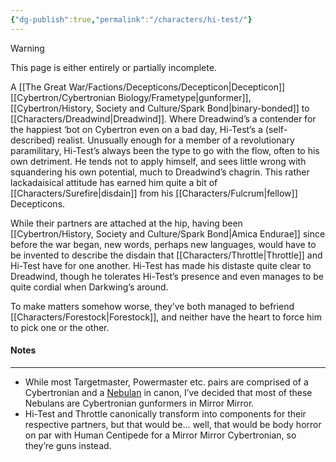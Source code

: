 ```yaml
---
{"dg-publish":true,"permalink":"/characters/hi-test/"}
---
```

  
>[!warning] 
>This page is either entirely or partially incomplete. 

A [[The Great War/Factions/Decepticons/Decepticon\|Decepticon]] [[Cybertron/Cybertronian Biology/Frametype\|gunformer]], [[Cybertron/History, Society and Culture/Spark Bond\|binary-bonded]] to [[Characters/Dreadwind\|Dreadwind]]. Where Dreadwind’s a contender for the happiest ‘bot on Cybertron even on a bad day, Hi-Test’s a (self-described) realist. Unusually enough for a member of a revolutionary paramilitary, Hi-Test’s always been the type to go with the flow, often to his own detriment. He tends not to apply himself, and sees little wrong with squandering his own potential, much to Dreadwind’s chagrin. This rather lackadaisical attitude has earned him quite a bit of [[Characters/Surefire\|disdain]] from his [[Characters/Fulcrum\|fellow]] Decepticons. 

While their partners are attached at the hip, having been [[Cybertron/History, Society and Culture/Spark Bond\|Amica Endurae]] since before the war began, new words, perhaps new languages, would have to be invented to describe the disdain that [[Characters/Throttle\|Throttle]] and Hi-Test have for one another. Hi-Test has made his distaste quite clear to Dreadwind, though he tolerates Hi-Test’s presence and even manages to be quite cordial when Darkwing’s around. 

To make matters somehow worse, they’ve both managed to befriend [[Characters/Forestock\|Forestock]], and neither have the heart to force him to pick one or the other. 
#### Notes
---
- While most Targetmaster, Powermaster etc. pairs are comprised of a Cybertronian and a [Nebulan](https://tfwiki.net/wiki/Nebulan) in canon, I’ve decided that most of these Nebulans are Cybertronian gunformers in Mirror Mirror. 
- Hi-Test and Throttle canonically transform into components for their respective partners, but that would be… well, that would be body horror on par with Human Centipede for a Mirror Mirror Cybertronian, so they’re guns instead. 
